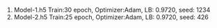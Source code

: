 1. Model-1.h5 Train:30 epoch, Optimizer:Adam, LB: 0.9720, seed: 1234
2. Model-2.h5 Train:25 epoch, Optimizer:Adam, LB: 0.9720, seed: 426
